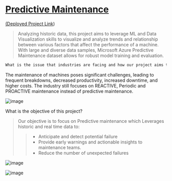 <a href="#" class="button"> <h1>**Predictive Maintenance**</h1> ([Deployed Project Link](https://aadityakumra-predictivemaintenance.streamlit.app/))</a>
> Analyzing historic data, this project aims to leverage ML and Data Visualization skills to visualize and analyze trends and relationship between various factors that affect the performance of a machine. With large and diverse data samples, Microsoft Azure Predictive Maintenance dataset allows for robust model training and evaluation.

```diff 
What is the issue that industries are facing and how our project aims to provide solutions for them?
```


The maintenance of machines poses significant challenges, leading to frequent breakdowns, decreased productivity, increased downtime, and higher costs.
The industry still focuses on REACTIVE, Periodic and PROACTIVE maintenance instead of predictive maintenance. 

![image](https://github.com/AadityaKumra/PredictiveMachineLearning/assets/72290209/12210b2e-2bf3-4443-8637-c83566160c73)

What is the objective of this project?
>
>Our objective is to focus on Predictive maintenance which Leverages historic and real time data to:
>> - Anticipate and detect potential failure <br>
>> - Provide early warnings and actionable insights to maintenance teams. <br>
>> - Reduce the number of unexpected failures <br>


![image](https://github.com/AadityaKumra/PredictiveMachineLearning/assets/72290209/5543e955-1757-4417-b8af-9e6346fe3131)

![image](https://github.com/AadityaKumra/PredictiveMachineLearning/assets/72290209/99ca0337-6fc3-42d1-9163-4d47ee51543a)

